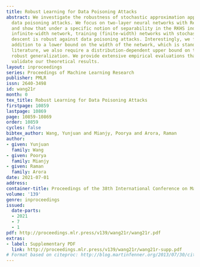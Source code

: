 ```yaml
---
title: Robust Learning for Data Poisoning Attacks
abstract: We investigate the robustness of stochastic approximation approaches against
  data poisoning attacks. We focus on two-layer neural networks with ReLU activation
  and show that under a specific notion of separability in the RKHS induced by the
  infinite-width network, training (finite-width) networks with stochastic gradient
  descent is robust against data poisoning attacks. Interestingly, we find that in
  addition to a lower bound on the width of the network, which is standard in the
  literature, we also require a distribution-dependent upper bound on the width for
  robust generalization. We provide extensive empirical evaluations that support and
  validate our theoretical results.
layout: inproceedings
series: Proceedings of Machine Learning Research
publisher: PMLR
issn: 2640-3498
id: wang21r
month: 0
tex_title: Robust Learning for Data Poisoning Attacks
firstpage: 10859
lastpage: 10869
page: 10859-10869
order: 10859
cycles: false
bibtex_author: Wang, Yunjuan and Mianjy, Poorya and Arora, Raman
author:
- given: Yunjuan
  family: Wang
- given: Poorya
  family: Mianjy
- given: Raman
  family: Arora
date: 2021-07-01
address:
container-title: Proceedings of the 38th International Conference on Machine Learning
volume: '139'
genre: inproceedings
issued:
  date-parts:
  - 2021
  - 7
  - 1
pdf: http://proceedings.mlr.press/v139/wang21r/wang21r.pdf
extras:
- label: Supplementary PDF
  link: http://proceedings.mlr.press/v139/wang21r/wang21r-supp.pdf
# Format based on citeproc: http://blog.martinfenner.org/2013/07/30/citeproc-yaml-for-bibliographies/
---
```

